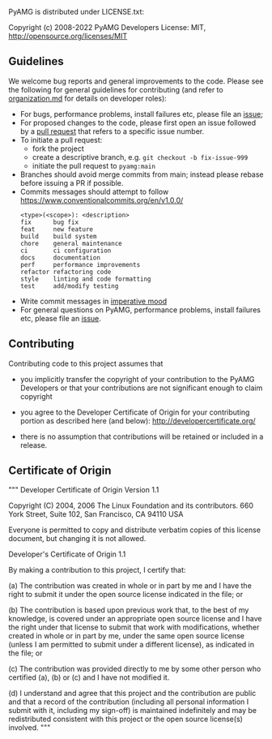 PyAMG is distributed under LICENSE.txt:

Copyright (c) 2008-2022 PyAMG Developers
License: MIT, http://opensource.org/licenses/MIT

Guidelines
---

We welcome bug reports and general improvements to the code.  Please see the
following for general guidelines for contributing (and refer to
[organization.md](organization.md) for details on developer roles):
  - For bugs, performance problems, install failures etc, please file an [issue](https://github.com/pyamg/pyamg/issues);
  - For proposed changes to the code, please first open an issue followed by a [pull request](https://github.com/scikit-hep/awkward/pulls) that refers to a specific issue number.
  - To initiate a pull request:
    - fork the project
    - create a descriptive branch, e.g. `git checkout -b fix-issue-999`
    - initiate the pull request to `pyamg:main`
  - Branches should avoid merge commits from main; instead please rebase before issuing a PR if possible.
  - Commits messages should attempt to follow https://www.conventionalcommits.org/en/v1.0.0/
      ```
      <type>(<scope>): <description>
      fix      bug fix
      feat     new feature
      build    build system
      chore    general maintenance
      ci       ci configuration
      docs     documentation
      perf     performance improvements
      refactor refactoring code
      style    linting and code formatting
      test     add/modify testing
      ```
  - Write commit messages in [imperative mood](https://git.kernel.org/pub/scm/git/git.git/tree/Documentation/SubmittingPatches#n183)
  - For general questions on PyAMG, performance problems, install failures etc, please file an [issue](https://github.com/pyamg/pyamg/issues).

Contributing
---

Contributing code to this project assumes that

- you implicitly transfer the copyright of your contribution to the PyAMG
  Developers or that your contributions are not significant enough to claim
  copyright

- you agree to the Developer Certificate of Origin for
  your contributing portion as described here (and below):
  http://developercertificate.org/

- there is no assumption that contributions will be retained or
  included in a release.

Certificate of Origin
---

"""
Developer Certificate of Origin
Version 1.1

Copyright (C) 2004, 2006 The Linux Foundation and its contributors.
660 York Street, Suite 102,
San Francisco, CA 94110 USA

Everyone is permitted to copy and distribute verbatim copies of this
license document, but changing it is not allowed.

Developer's Certificate of Origin 1.1

By making a contribution to this project, I certify that:

(a) The contribution was created in whole or in part by me and I
    have the right to submit it under the open source license
    indicated in the file; or

(b) The contribution is based upon previous work that, to the best
    of my knowledge, is covered under an appropriate open source
    license and I have the right under that license to submit that
    work with modifications, whether created in whole or in part
    by me, under the same open source license (unless I am
    permitted to submit under a different license), as indicated
    in the file; or

(c) The contribution was provided directly to me by some other
    person who certified (a), (b) or (c) and I have not modified
    it.

(d) I understand and agree that this project and the contribution
    are public and that a record of the contribution (including all
    personal information I submit with it, including my sign-off) is
    maintained indefinitely and may be redistributed consistent with
    this project or the open source license(s) involved.
"""
